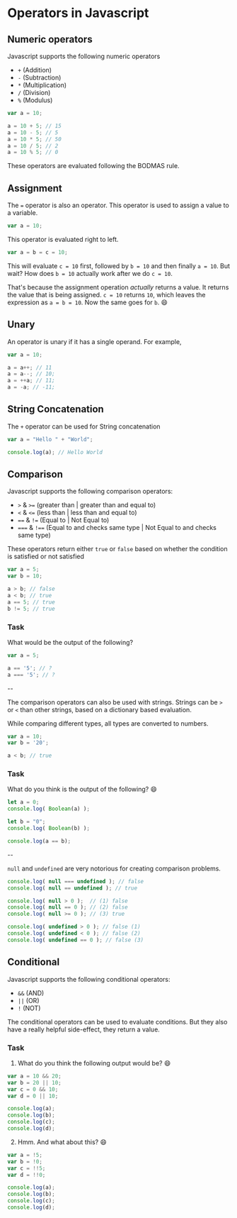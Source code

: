 # Operators in Javascript

## Numeric operators

Javascript supports the following numeric operators

- `+` (Addition)
- `-` (Subtraction)
- `*` (Multiplication)
- `/` (Division)
- `%` (Modulus)

```javascript
var a = 10;

a = 10 + 5; // 15
a = 10 - 5; // 5
a = 10 * 5; // 50
a = 10 / 5; // 2
a = 10 % 5; // 0
```

These operators are evaluated following the BODMAS rule.

## Assignment

The `=` operator is also an operator. This operator is used to assign a value to a variable.

```javascript
var a = 10;
```

This operator is evaluated right to left.

```javascript
var a = b = c = 10;
```

This will evaluate `c = 10` first, followed by `b = 10` and then finally `a = 10`. But wait? How does `b = 10` actually work after we do `c = 10`. 

That's because the assignment operation *actually* returns a value. It returns the value that is being assigned. `c = 10` returns `10`, which leaves the expression as `a = b = 10`. Now the same goes for `b`. :smile:

## Unary

An operator is unary if it has a single operand. For example,

```javascript
var a = 10;

a = a++; // 11
a = a--; // 10;
a = ++a; // 11;
a = -a; // -11;
```


## String Concatenation

The `+` operator can be used for String concatenation

```javascript
var a = "Hello " + "World";

console.log(a); // Hello World
```

## Comparison

Javascript supports the following comparison operators:

- `>` & `>=` (greater than | greater than and equal to)
- `<` & `<=` (less than | less than and equal to)
- `==` & `!=` (Equal to | Not Equal to)
- `===` & `!==` (Equal to and checks same type | Not Equal to and checks same type)

These operators return either `true` or `false` based on whether the condition is satisfied or not satisfied

```javascript
var a = 5;
var b = 10;

a > b; // false
a < b; // true
a == 5; // true
b != 5; // true
```

### Task

What would be the output of the following?

```javascript
var a = 5;

a == '5'; // ?
a === '5'; // ?
```

--

The comparison operators can also be used with strings. Strings can be `>` or `<` than other strings, based on a dictionary based evaluation.

While comparing different types, all types are converted to numbers.

```javascript
var a = 10;
var b = '20';

a < b; // true

```

### Task

What do you think is the output of the following? :smile:

```javascript
let a = 0;
console.log( Boolean(a) ); 

let b = "0";
console.log( Boolean(b) );

console.log(a == b);
```

--

`null` and `undefined` are very notorious for creating comparison problems.

```javascript
console.log( null === undefined ); // false
console.log( null == undefined ); // true

console.log( null > 0 );  // (1) false
console.log( null == 0 ); // (2) false
console.log( null >= 0 ); // (3) true

console.log( undefined > 0 ); // false (1)
console.log( undefined < 0 ); // false (2)
console.log( undefined == 0 ); // false (3)
```

## Conditional

Javascript supports the following conditional operators:

- `&&` (AND)
- `||` (OR)
- `!` (NOT)

The conditional operators can be used to evaluate conditions. But they also have a really helpful side-effect, they return a value.

### Task

1. What do you think the following output would be? :smile:

```javascript
var a = 10 && 20;
var b = 20 || 10;
var c = 0 && 10;
var d = 0 || 10;

console.log(a);
console.log(b);
console.log(c);
console.log(d);
```

2. Hmm. And what about this? :smile:

```javascript
var a = !5;
var b = !0;
var c = !!5;
var d = !!0;

console.log(a);
console.log(b);
console.log(c);
console.log(d);
```
